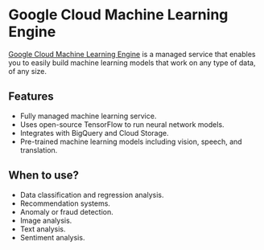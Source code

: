 # Google Cloud Machine Learning Engine

[Google Cloud Machine Learning Engine](https://cloud.google.com/ml-engine/) is a managed service that enables you to easily build machine learning models that work on any type of data, of any size.

## Features

* Fully managed machine learning service.
* Uses open-source TensorFlow to run neural network models.
* Integrates with BigQuery and Cloud Storage.
* Pre-trained machine learning models including vision, speech, and translation.

## When to use?

* Data classification and regression analysis.
* Recommendation systems.
* Anomaly or fraud detection.
* Image analysis.
* Text analysis.
* Sentiment analysis.
